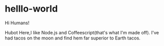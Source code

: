 # helllo-world

Hi Humans!

Hubot Here,I like Node.js and Coffeescript(that's what I'm made off).
I've had tacos on the moon and find hem far superior to Earth tacos.
